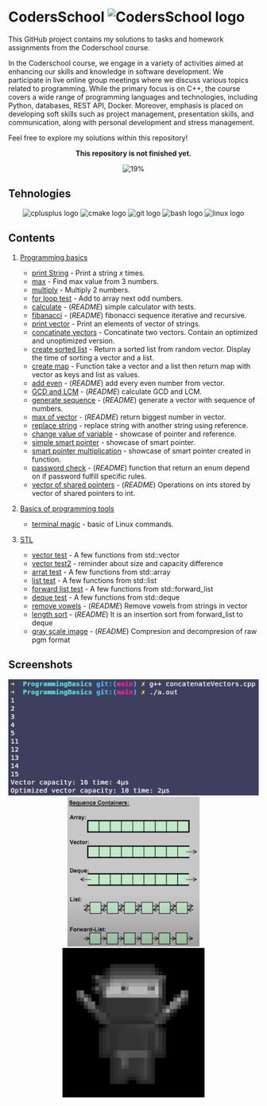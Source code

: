 # CodersSchool <img src="https://avatars.githubusercontent.com/u/44933664?s=48&v=4" height="30" alt="CodersSchool  logo"  />



This GitHub project contains my solutions to tasks and homework assignments from the Coderschool course.

In the Coderschool course, we engage in a variety of activities aimed at enhancing our skills and knowledge in software development. We participate in live online group meetings where we discuss various topics related to programming.
While the primary focus is on C++, the course covers a wide range of programming languages and technologies, including Python, databases, REST API, Docker. Moreover, emphasis is placed on developing soft skills such as project management, presentation skills, and communication, along with personal development and stress management.

Feel free to explore my solutions within this repository!

<div align="center">
<b>This repository is not finished yet.</b>

![19%](https://progress-bar.dev/19/?title=Progress)
</div>

## Tehnologies

<div align="center">

<img src="https://cdn.jsdelivr.net/gh/devicons/devicon/icons/cplusplus/cplusplus-original.svg" height="30" alt="cplusplus  logo"  />
<img src="https://cdn.jsdelivr.net/gh/devicons/devicon/icons/cmake/cmake-original.svg" height="30" alt="cmake logo"  />
<img src="https://cdn.jsdelivr.net/gh/devicons/devicon/icons/git/git-original.svg" height="30" alt="git logo"  />
<img src="https://cdn.jsdelivr.net/gh/devicons/devicon/icons/bash/bash-original.svg" height="30" alt="bash logo"  />
<img src="https://cdn.jsdelivr.net/gh/devicons/devicon/icons/linux/linux-original.svg" height="30" alt="linux logo"  />


</div>

## Contents

1. [Programming basics](/ProgrammingBasics/)
	- [print String](/ProgrammingBasics/printString.cpp) - Print a string $x$ times.
	- [max](/ProgrammingBasics/max.cpp) - Find max value from 3 numbers.
	- [multiply](/ProgrammingBasics/multiply.cpp) - Multiply 2 numbers.
	- [for loop test](/ProgrammingBasics/forLoopTest.cpp) - Add to array next odd numbers.
	- [calculate](/ProgrammingBasics/calculate) - (*README*) simple calculator with tests.
	- [fibanacci](/ProgrammingBasics/fibanacci) - (*README*) fibonacci sequence iterative and recursive.
	- [print vector](/ProgrammingBasics/printVector.cpp) - Print an elements of vector of strings.
	- [concatinate vectors](/ProgrammingBasics/concatinateVectors.cpp) - Concatinate two vectors. Contain an optimized and unoptimized version.
	- [create sorted list](/ProgrammingBasics/createSortedList.cpp) - Return a sorted list from random vector. Display the time of sorting a vector and a list.
	- [create map](/ProgrammingBasics/createMap.cpp) - Function take a vector and a list then return map with vector as keys and list as values.
	- [add even](/ProgrammingBasics/addEven) - (*README*) add every even number from vector.
	- [GCD and LCM](/ProgrammingBasics/GCD\&LCM) - (*README*) calculate GCD and LCM.
	- [generate sequence](/ProgrammingBasics/generateSequence/) - (*README*) generate a vector with sequence of numbers.
	- [max of vector](/ProgrammingBasics/maxOfVector/) - (*README*) return biggest number in vector.
	- [replace string](/ProgrammingBasics/replaceString.cpp) - replace string with another string using reference.
	- [change value of variable](/ProgrammingBasics/changeValueOfVariable.cpp) - showcase of pointer and reference.
	- [simple smart pointer](/ProgrammingBasics/simpleSmartPointer.cpp) - showcase of smart pointer.
	- [smart pointer multiplication](/ProgrammingBasics/replaceString.cpp) - showcase of smart pointer created in function.
	- [password check](/ProgrammingBasics/passwordCheck/) - (*README*) function that return an enum depend on if password fulfill specific rules.
	- [vector of shared pointers](/ProgrammingBasics/vectorOfSharedPointers/) - (*README*) Operations on ints stored by vector of shared pointers to int.

2. [Basics of programming tools](/BasicsOfProgrammingTools/)
	- [terminal magic](/BasicsOfProgrammingTools/TerminalMagic/) - basic of Linux commands.

3. [STL](/STL/)
	- [vector test](/STL/vectorTests.cpp) - A few functions from std::vector
	- [vector test2](/STL/vectorTests2.cpp) - reminder about size and capacity difference
	- [arrat test](/STL/arrayTests.cpp) - A few functions from std::array
	- [list test](/STL/listTests.cpp) - A few functions from std::list
	- [forward list test](/STL/forewardListTests.cpp) - A few functions from std::forward_list
	- [deque test](/STL/dequeTests.cpp) - A few functions from std::deque
	- [remove vowels](/STL/removeVowels/) - (*README*) Remove vowels from strings in vector
	- [length sort](/STL/lengthSort/) - (*README*) It is an insertion sort from forward_list to deque
	- [gray scale image](/STL/grayScaleImage/) - (*README*) Compresion and decompresion of raw pgm format


## Screenshots

<div align="center">

<img src="screenshots/03.png" alt="03"/>
<img src="screenshots/05.png" height=300 alt="05"/>
<img src="screenshots/07.png" height=300 alt="07"/>

</div>
